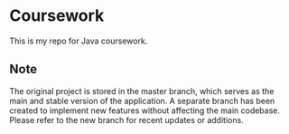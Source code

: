 # Coursework
This is my repo for Java coursework.
## Note
The original project is stored in the master branch, which serves as the main and stable version of the application. A separate branch has been created to implement new features without affecting the main codebase. Please refer to the new branch for recent updates or additions.
